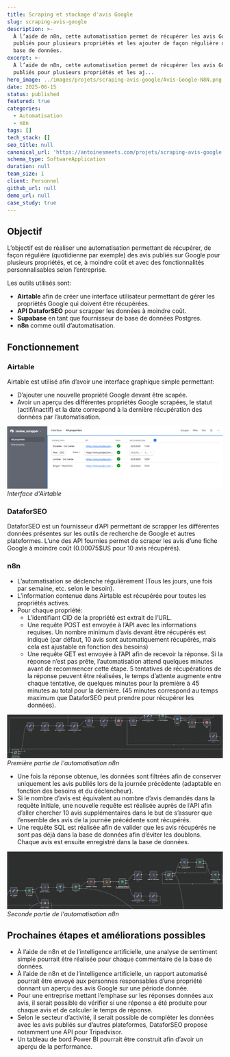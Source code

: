 ```yaml
---
title: Scraping et stockage d'avis Google
slug: scraping-avis-google
description: >-
  À l’aide de n8n, cette automatisation permet de récupérer les avis Google
  publiés pour plusieurs propriétés et les ajouter de façon régulière dans une
  base de données.
excerpt: >-
  À l’aide de n8n, cette automatisation permet de récupérer les avis Google
  publiés pour plusieurs propriétés et les aj...
hero_image: ../images/projets/scraping-avis-google/Avis-Google-N8N.png
date: 2025-06-15
status: published
featured: true
categories:
  - Automatisation
  - n8n
tags: []
tech_stack: []
seo_title: null
canonical_url: 'https://antoinesmeets.com/projets/scraping-avis-google'
schema_type: SoftwareApplication
duration: null
team_size: 1
client: Personnel
github_url: null
demo_url: null
case_study: true
---
```


## Objectif

L’objectif est de réaliser une automatisation permettant de récupérer, de façon régulière (quotidienne par exemple) des avis publiés sur Google pour plusieurs propriétés, et ce, à moindre coût et avec des fonctionnalités personnalisables selon l’entreprise.

Les outils utilisés sont: 

- **Airtable** afin de créer une interface utilisateur permettant de gérer les propriétés Google qui doivent être récupérées. 
- **API DataforSEO** pour scrapper les données à moindre coût. 
- **Supabase** en tant que fournisseur de base de données Postgres. 
- **n8n** comme outil d’automatisation. 

## Fonctionnement

### Airtable

Airtable est utilisé afin d’avoir une interface graphique simple permettant: 

- D’ajouter une nouvelle propriété Google devant être scapée. 
- Avoir un aperçu des différentes propriétés Google scrapées, le statut (actif/inactif) et la date correspond à la dernière récupération des données par l’automatisation. 

![Interface d'Airtable](../../images/projets/scraping-avis-google/N8N-Airtable-Review-scrapper.png)
*Interface d'Airtable*

### DataforSEO

DataforSEO est un fournisseur d’API permettant de scrapper les différentes données présentes sur les outils de recherche de Google et autres plateformes. L’une des API fournies permet de scraper les avis d’une fiche Google à moindre coût (0.00075$US pour 10 avis récupérés). 

### n8n

- L’automatisation se déclenche régulièrement (Tous les jours, une fois par semaine, etc. selon le besoin). 
- L’information contenue dans Airtable est récupérée pour toutes les propriétés actives.
- Pour chaque propriété:
    - L’identifiant CID de la propriété est extrait de l’URL. 
    - Une requête POST est envoyée à l’API avec les informations requises. Un nombre minimum d’avis devant être récupérés est indiqué (par défaut, 10 avis sont automatiquement récupérés, mais cela est ajustable en fonction des besoins)
    - Une requête GET est envoyée à l’API afin de recevoir la réponse. Si la réponse n’est pas prête, l’automatisation attend quelques minutes avant de recommencer cette étape. 5 tentatives de récupérations de la réponse peuvent être réalisées, le temps d’attente augmente entre chaque tentative, de quelques minutes pour la première à 45 minutes au total pour la dernière. (45 minutes correspond au temps maximum que DataforSEO peut prendre pour récupérer les données).

![Première partie de l'automatisation n8n](../../images/projets/scraping-avis-google/N8N-Scrapper-Part-1.png)
*Première partie de l'automatisation n8n*

- Une fois la réponse obtenue, les données sont filtrées afin de conserver uniquement les avis publiés lors de la journée précédente (adaptable en fonction des besoins et du déclencheur). 
- Si le nombre d’avis est équivalent au nombre d’avis demandés dans la requête initiale, une nouvelle requête est réalisée auprès de l’API afin d’aller chercher 10 avis supplémentaires dans le but de s’assurer que l’ensemble des avis de la journée précédente sont récupérés. 
- Une requête SQL est réalisée afin de valider que les avis récupérés ne sont pas déjà dans la base de données afin d’éviter les doublons. 
Chaque avis est ensuite enregistré dans la base de données.

![Seconde partie de l'automatisation n8n](../../images/projets/scraping-avis-google/N8N-Scrapper-Part-2.png)
*Seconde partie de l'automatisation n8n*

## Prochaines étapes et améliorations possibles
- À l’aide de n8n et de l’intelligence artificielle, une analyse de sentiment simple pourrait être réalisée pour chaque commentaire de la base de données. 
- À l’aide de n8n et de l’intelligence artificielle, un rapport automatisé pourrait être envoyé aux personnes responsables d’une propriété donnant un aperçu des avis Google sur une période donnée. 
- Pour une entreprise mettant l’emphase sur les réponses données aux avis, il serait possible de vérifier si une réponse a été produite pour chaque avis et de calculer le temps de réponse. 
- Selon le secteur d’activité, il serait possible de compléter les données avec les avis publiés sur d’autres plateformes, DataforSEO propose notamment une API pour Tripadvisor. 
- Un tableau de bord Power BI pourrait être construit afin d’avoir un aperçu de la performance. 
